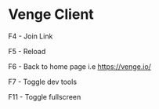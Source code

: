 # Venge Client

F4 - Join Link

F5 - Reload

F6 - Back to home page i.e https://venge.io/

F7 - Toggle dev tools

F11 - Toggle fullscreen
